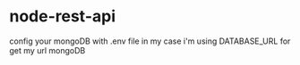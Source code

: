 # node-rest-api

config your mongoDB with .env file in my case i'm using DATABASE_URL for get my url mongoDB
